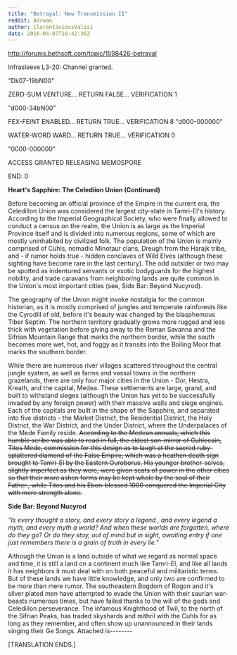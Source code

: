 ```yaml
---
title: "Betrayal: New Transmission II"
reddit: 4drwan
author: ClarentaviousValisi
date: 2016-04-07T16:42:36Z
---
```


http://forums.bethsoft.com/topic/1598426-betrayal

Infrasleeve L3-20: Channel granted.

"Dk07-19bN00"

ZERO-SUM VENTURE... RETURN FALSE... VERIFICATION 1

"d000-34bN00"

FEX-FEINT ENABLED... RETURN TRUE... VERIFICATION 8
"d000-000000"

WATER-WORD WARD... RETURN TRUE... VERIFICATION 0

"0000-000000"

ACCESS GRANTED RELEASING MEMOSPORE

END: 0

**Heart's Sapphire: The Celediion Union (Continued)**

Before becoming an official province of the Empire in the current era, the Celedillon Union was considered the largest city-state in Tamri-El's history. According to the Imperial Geographical Society, who were finally allowed to conduct a census on the realm, the Union is as large as the Imperial Province itself and is divided into numerous regions, some of which are mostly uninhabited by civilized folk. The population of the Union is mainly comprised of Cuhls, nomadic Minotaur clans, Dreugh from the Harajk tribe, and - if rumor holds true - hidden conclaves of Wild Elves (although these sighting have become rare in the last century). The odd outsider or two may be spotted as indentured servants or exotic bodyguards for the highest nobility, and trade caravans from neighboring lands are quite common in the Union's most important cities (see, Side Bar: Beyond Nucyrod).

The geography of the Union might invoke nostalgia for the common historian, as it is mostly comprised of jungles and temperate rainforests like the Cyrodiil of old, before it's beauty was changed by the blasphemous Tiber Septim. The northern territory gradually grows more rugged and less thick with vegetation before giving away to the Reman Savanna and the Sifrian Mountain Range that marks the northern border, while the south becomes more wet, hot, and foggy as it transits into the Boiling Moor that marks the southern border.

While there are numerous river villages scattered throughout the central jungle syatem, as well as farms and vassal towns in the northern grazelands, there are only four major cities in the Union - Dor, Hestra, Kreath, and the capital, Medea. These settlements are large, grand, and built to withstand sieges (although the Union has yet to be successfully invaded by any foreign power) with their massive walls and siege engines. Each of the capitals are built in the shape of the Sapphire, and separated into five districts - the Market District, the Residential District, the Holy District, the War District, and the Under District, where the Underpalaces of the Mede Family reside. ~~According to the Medean annuals, which this humble scribe was able to read in full, the eldest son-mirror of Cuhlecain, Titos Mede, commission for this design as to laugh at the sacred ruby-splattered diamond of the False Empire, which was a heathen death sign brought to Tamri-El by the Eastern Ouroborus. His younger brother-selves, slightly imperfect as they were, were given seats of power in the other cities so that their more ashen forms may be kept whole by the soul of their Father., while Titos and his Ebon-blessed 1000 conquered the Imperial City with mere strength alone.~~

**Side Bar: Beyond Nucyrod**

*"Is every thought a story, and every story a legend , and every legend a myth, and every myth a world? And when these worlds are forgotten, where do they go? Or do they stay, out of mind but in sight, awaiting entry if one just remembers there is a grain of truth in every lie."*

Although the Union is a land outside of what we regard as normal space and time, it is still a land on a continent much like Tamri-El, and like all lands it has neighbors it must deal with on both peaceful and militaristic terms. But of these lands we have little knowledge, and only two are confirmed to be more than mere rumor. The southeastern Bogdom of Rogon and it's silver plated men have attempted to evade the Union with their saurian war-beasts numerous times, but have failed thanks to the will of the gods and Celediilon perseverance. The infamous Knighthood of Twil, to the north of the Sifrian Peaks, has traded skyshards and mithril with the Cuhls for as long as they remember, and often show up unannounced in their lands singing their Ge Songs. Attached is--------

[TRANSLATION ENDS.]
